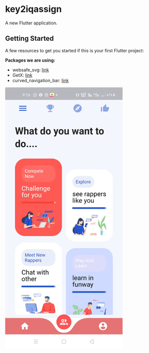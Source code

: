 # key2iqassign

A new Flutter application.

## Getting Started

A few resources to get you started if this is your first Flutter project:

**Packages we are using:**

- websafe_svg: [link](https://pub.dev/packages/websafe_svg)
- GetX: [link](https://pub.dev/packages/get)
- curved_navigation_bar: [link](https://pub.dev/packages/curved_navigation_bar)



<img src="photos/ui.jpg" width="75%"/>
